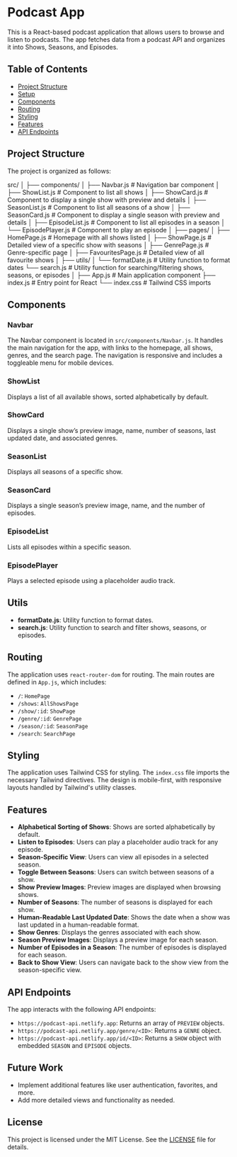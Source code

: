 # Podcast App

This is a React-based podcast application that allows users to browse and listen to podcasts. The app fetches data from a podcast API and organizes it into Shows, Seasons, and Episodes.

## Table of Contents

- [Project Structure](#project-structure)
- [Setup](#setup)
- [Components](#components)
- [Routing](#routing)
- [Styling](#styling)
- [Features](#features)
- [API Endpoints](#api-endpoints)

## Project Structure

The project is organized as follows:

src/
│
├── components/
│ ├── Navbar.js # Navigation bar component
│ ├── ShowList.js # Component to list all shows
│ ├── ShowCard.js # Component to display a single show with preview and details
│ ├── SeasonList.js # Component to list all seasons of a show
│ ├── SeasonCard.js # Component to display a single season with preview and details
│ ├── EpisodeList.js # Component to list all episodes in a season
│ └── EpisodePlayer.js # Component to play an episode
│
├── pages/
│ ├── HomePage.js # Homepage with all shows listed
│ ├── ShowPage.js # Detailed view of a specific show with seasons
│ ├── GenrePage.js # Genre-specific page
│ ├── FavouritesPage.js # Detailed view of all favourite shows
│
├── utils/
│ └── formatDate.js # Utility function to format dates
└── search.js # Utility function for searching/filtering shows, seasons, or episodes
│
├── App.js # Main application component
├── index.js # Entry point for React
└── index.css # Tailwind CSS imports

## Components

### Navbar

The Navbar component is located in `src/components/Navbar.js`. It handles the main navigation for the app, with links to the homepage, all shows, genres, and the search page. The navigation is responsive and includes a toggleable menu for mobile devices.

### ShowList

Displays a list of all available shows, sorted alphabetically by default.

### ShowCard

Displays a single show’s preview image, name, number of seasons, last updated date, and associated genres.

### SeasonList

Displays all seasons of a specific show.

### SeasonCard

Displays a single season’s preview image, name, and the number of episodes.

### EpisodeList

Lists all episodes within a specific season.

### EpisodePlayer

Plays a selected episode using a placeholder audio track.

## Utils

- **formatDate.js**: Utility function to format dates.
- **search.js**: Utility function to search and filter shows, seasons, or episodes.

## Routing

The application uses `react-router-dom` for routing. The main routes are defined in `App.js`, which includes:

- `/`: `HomePage`
- `/shows`: `AllShowsPage`
- `/show/:id`: `ShowPage`
- `/genre/:id`: `GenrePage`
- `/season/:id`: `SeasonPage`
- `/search`: `SearchPage`

## Styling

The application uses Tailwind CSS for styling. The `index.css` file imports the necessary Tailwind directives. The design is mobile-first, with responsive layouts handled by Tailwind's utility classes.

## Features

- **Alphabetical Sorting of Shows**: Shows are sorted alphabetically by default.
- **Listen to Episodes**: Users can play a placeholder audio track for any episode.
- **Season-Specific View**: Users can view all episodes in a selected season.
- **Toggle Between Seasons**: Users can switch between seasons of a show.
- **Show Preview Images**: Preview images are displayed when browsing shows.
- **Number of Seasons**: The number of seasons is displayed for each show.
- **Human-Readable Last Updated Date**: Shows the date when a show was last updated in a human-readable format.
- **Show Genres**: Displays the genres associated with each show.
- **Season Preview Images**: Displays a preview image for each season.
- **Number of Episodes in a Season**: The number of episodes is displayed for each season.
- **Back to Show View**: Users can navigate back to the show view from the season-specific view.

## API Endpoints

The app interacts with the following API endpoints:

- `https://podcast-api.netlify.app`: Returns an array of `PREVIEW` objects.
- `https://podcast-api.netlify.app/genre/<ID>`: Returns a `GENRE` object.
- `https://podcast-api.netlify.app/id/<ID>`: Returns a `SHOW` object with embedded `SEASON` and `EPISODE` objects.

## Future Work

- Implement additional features like user authentication, favorites, and more.
- Add more detailed views and functionality as needed.

## License

This project is licensed under the MIT License. See the [LICENSE](LICENSE) file for details.
